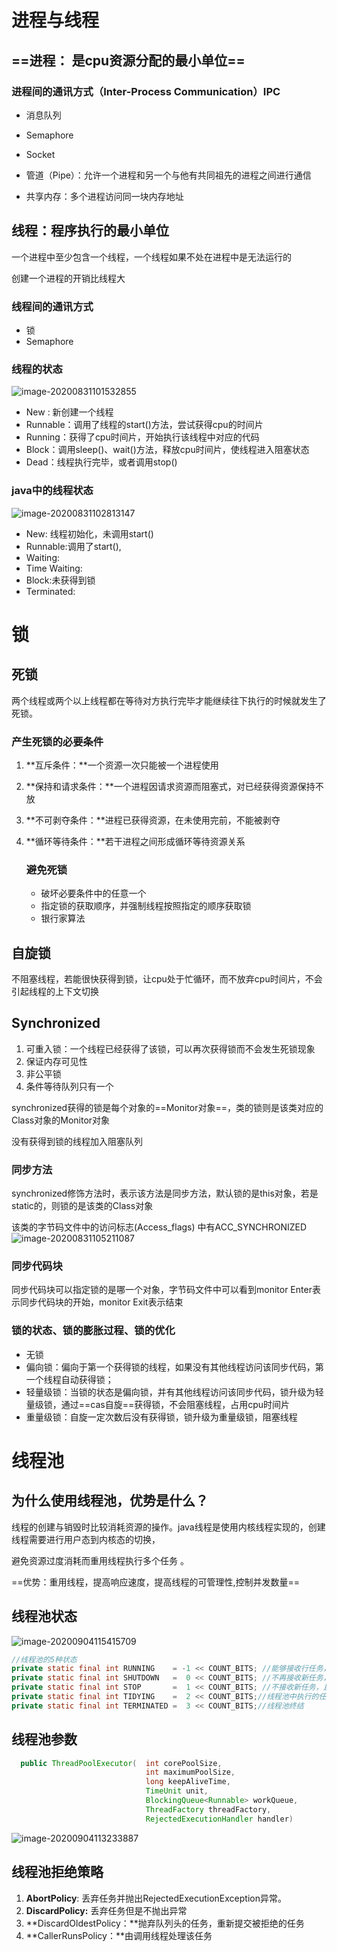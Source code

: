 # 进程与线程

## ==**进程：** 是cpu资源分配的最小单位==



### 进程间的通讯方式（Inter-Process Communication）IPC

- 消息队列

- Semaphore

- Socket

- 管道（Pipe）：允许一个进程和另一个与他有共同祖先的进程之间进行通信

- 共享内存：多个进程访问同一块内存地址



## 线程：程序执行的最小单位

一个进程中至少包含一个线程，一个线程如果不处在进程中是无法运行的

创建一个进程的开销比线程大



### 线程间的通讯方式

- 锁
- Semaphore





### 线程的状态

![image-20200831101532855](image/进程和线程/image-20200831101532855.png)

- New : 新创建一个线程
- Runnable：调用了线程的start()方法，尝试获得cpu的时间片
- Running：获得了cpu时间片，开始执行该线程中对应的代码
- Block：调用sleep()、wait()方法，释放cpu时间片，使线程进入阻塞状态
- Dead：线程执行完毕，或者调用stop()



### java中的线程状态

![image-20200831102813147](image/进程和线程/image-20200831102813147.png)

- New: 线程初始化，未调用start()
- Runnable:调用了start(),
- Waiting:
- Time Waiting:
- Block:未获得到锁
- Terminated:

# 锁

## 	死锁

两个线程或两个以上线程都在等待对方执行完毕才能继续往下执行的时候就发生了死锁。

### 	产生死锁的必要条件

1. **互斥条件：**一个资源一次只能被一个进程使用

2. **保持和请求条件：**一个进程因请求资源而阻塞式，对已经获得资源保持不放

3. **不可剥夺条件：**进程已获得资源，在未使用完前，不能被剥夺

4. **循环等待条件：**若干进程之间形成循环等待资源关系

   ### 避免死锁

   - 破坏必要条件中的任意一个
   - 指定锁的获取顺序，并强制线程按照指定的顺序获取锁
   - 银行家算法



## 自旋锁

不阻塞线程，若能很快获得到锁，让cpu处于忙循环，而不放弃cpu时间片，不会引起线程的上下文切换

## Synchronized

1. 可重入锁：一个线程已经获得了该锁，可以再次获得锁而不会发生死锁现象
2. 保证内存可见性
3. 非公平锁
4. 条件等待队列只有一个



 synchronized获得的锁是每个对象的==Monitor对象==，类的锁则是该类对应的Class对象的Monitor对象

没有获得到锁的线程加入阻塞队列







### 同步方法

synchronized修饰方法时，表示该方法是同步方法，默认锁的是this对象，若是static的，则锁的是该类的Class对象

该类的字节码文件中的访问标志(Access_flags) 中有ACC_SYNCHRONIZED![image-20200831105211087](image/进程和线程/image-20200831105211087.png)



### 同步代码块

同步代码块可以指定锁的是哪一个对象，字节码文件中可以看到monitor Enter表示同步代码块的开始，monitor Exit表示结束



### 锁的状态、锁的膨胀过程、锁的优化

- 无锁
- 偏向锁：偏向于第一个获得锁的线程，如果没有其他线程访问该同步代码，第一个线程自动获得锁；
- 轻量级锁：当锁的状态是偏向锁，并有其他线程访问该同步代码，锁升级为轻量级锁，通过==cas自旋==获得锁，不会阻塞线程，占用cpu时间片
- 重量级锁：自旋一定次数后没有获得锁，锁升级为重量级锁，阻塞线程





# 线程池

## 为什么使用线程池，优势是什么？

线程的创建与销毁时比较消耗资源的操作。java线程是使用内核线程实现的，创建线程需要进行用户态到内核态的切换，

避免资源过度消耗而重用线程执行多个任务 。

==优势：重用线程，提高响应速度，提高线程的可管理性,控制并发数量==

## 线程池状态

![image-20200904115415709](image/进程和线程/image-20200904115415709.png)



```java
//线程池的5种状态
private static final int RUNNING    = -1 << COUNT_BITS; //能够接收行任务，并处理已有任务
private static final int SHUTDOWN   =  0 << COUNT_BITS; //不再接收新任务，但能处理已有任务
private static final int STOP       =  1 << COUNT_BITS; //不接收新任务，且不出理已有任务，并中断正在处理的任务
private static final int TIDYING    =  2 << COUNT_BITS;//线程池中执行的任务 == 0
private static final int TERMINATED =  3 << COUNT_BITS;//线程池终结

```



## 线程池参数

```java
  public ThreadPoolExecutor(  int corePoolSize, 
                              int maximumPoolSize,
                              long keepAliveTime,
                              TimeUnit unit,
                              BlockingQueue<Runnable> workQueue,
                              ThreadFactory threadFactory,
                              RejectedExecutionHandler handler)
```

![image-20200904113233887](image/进程和线程/image-20200904113233887.png)



## 线程池拒绝策略

1. **AbortPolicy**: 丢弃任务并抛出RejectedExecutionException异常。
2. **DiscardPolicy:** 丢弃任务但是不抛出异常
3. **DiscardOldestPolicy：**抛弃队列头的任务，重新提交被拒绝的任务
4. **CallerRunsPolicy：**由调用线程处理该任务



